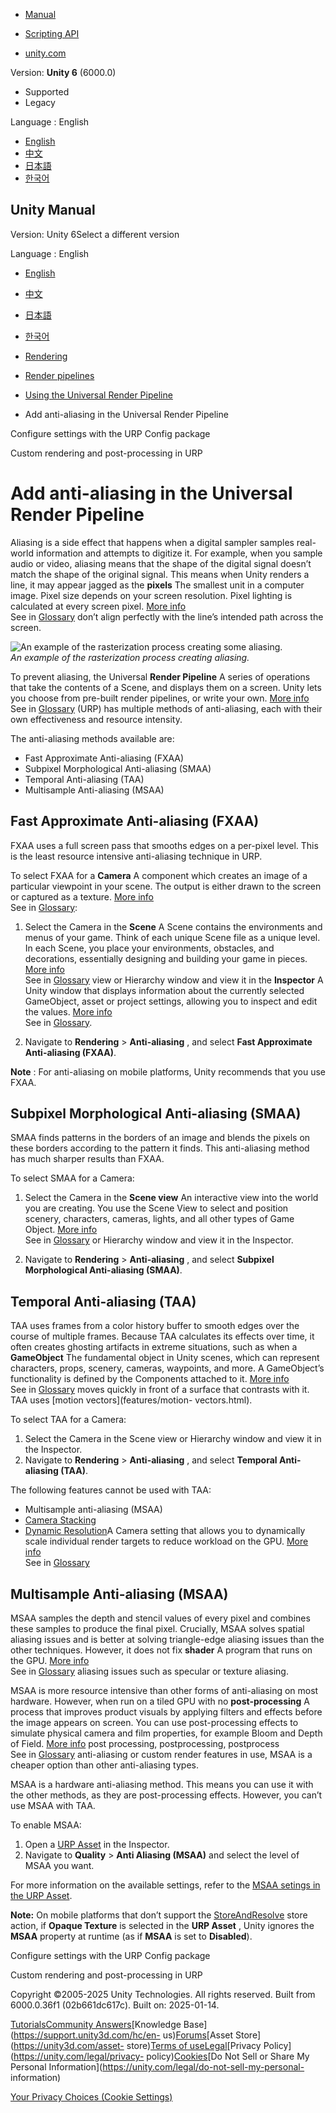 [](https://docs.unity3d.com)

  * [Manual](../Manual/index.html)
  * [Scripting API](../ScriptReference/index.html)

  * [unity.com](https://unity.com/)

Version: **Unity 6** (6000.0)

  * Supported
  * Legacy

Language : English

  * [English](/Manual/urp/anti-aliasing.html)
  * [中文](/cn/current/Manual/urp/anti-aliasing.html)
  * [日本語](/ja/current/Manual/urp/anti-aliasing.html)
  * [한국어](/kr/current/Manual/urp/anti-aliasing.html)

[](https://docs.unity3d.com)

## Unity Manual

Version: Unity 6Select a different version

Language : English

  * [English](/Manual/urp/anti-aliasing.html)
  * [中文](/cn/current/Manual/urp/anti-aliasing.html)
  * [日本語](/ja/current/Manual/urp/anti-aliasing.html)
  * [한국어](/kr/current/Manual/urp/anti-aliasing.html)

  * [Rendering](../rendering-and-post-processing.html)
  * [Render pipelines](../render-pipelines.html)
  * [Using the Universal Render Pipeline](../universal-render-pipeline.html)
  * Add anti-aliasing in the Universal Render Pipeline

[](../urp/URP-Config-Package.html)

Configure settings with the URP Config package

[](../urp/customizing-urp.html)

Custom rendering and post-processing in URP

# Add anti-aliasing in the Universal Render Pipeline

Aliasing is a side effect that happens when a digital sampler samples real-
world information and attempts to digitize it. For example, when you sample
audio or video, aliasing means that the shape of the digital signal doesn’t
match the shape of the original signal. This means when Unity renders a line,
it may appear jagged as the **pixels** The smallest unit in a computer image.
Pixel size depends on your screen resolution. Pixel lighting is calculated at
every screen pixel. [More info](../ShadowPerformance.html)  
See in [Glossary](../Glossary.html#pixel) don’t align perfectly with the
line’s intended path across the screen.

![An example of the rasterization process creating some
aliasing.](../../uploads/urp/aliasing-example.png)  
_An example of the rasterization process creating aliasing._

To prevent aliasing, the Universal **Render Pipeline** A series of operations
that take the contents of a Scene, and displays them on a screen. Unity lets
you choose from pre-built render pipelines, or write your own. [More
info](../render-pipelines.html)  
See in [Glossary](../Glossary.html#Renderpipeline) (URP) has multiple methods
of anti-aliasing, each with their own effectiveness and resource intensity.

The anti-aliasing methods available are:

  * Fast Approximate Anti-aliasing (FXAA)
  * Subpixel Morphological Anti-aliasing (SMAA)
  * Temporal Anti-aliasing (TAA)
  * Multisample Anti-aliasing (MSAA)

## Fast Approximate Anti-aliasing (FXAA)

FXAA uses a full screen pass that smooths edges on a per-pixel level. This is
the least resource intensive anti-aliasing technique in URP.

To select FXAA for a **Camera** A component which creates an image of a
particular viewpoint in your scene. The output is either drawn to the screen
or captured as a texture. [More info](../CamerasOverview.html)  
See in [Glossary](../Glossary.html#Camera):

  1. Select the Camera in the **Scene** A Scene contains the environments and menus of your game. Think of each unique Scene file as a unique level. In each Scene, you place your environments, obstacles, and decorations, essentially designing and building your game in pieces. [More info](../CreatingScenes.html)  
See in [Glossary](../Glossary.html#Scene) view or Hierarchy window and view it
in the **Inspector** A Unity window that displays information about the
currently selected GameObject, asset or project settings, allowing you to
inspect and edit the values. [More info](../UsingTheInspector.html)  
See in [Glossary](../Glossary.html#Inspector).

  2. Navigate to **Rendering** > **Anti-aliasing** , and select **Fast Approximate Anti-aliasing (FXAA)**.

**Note** : For anti-aliasing on mobile platforms, Unity recommends that you
use FXAA.

## Subpixel Morphological Anti-aliasing (SMAA)

SMAA finds patterns in the borders of an image and blends the pixels on these
borders according to the pattern it finds. This anti-aliasing method has much
sharper results than FXAA.

To select SMAA for a Camera:

  1. Select the Camera in the **Scene view** An interactive view into the world you are creating. You use the Scene View to select and position scenery, characters, cameras, lights, and all other types of Game Object. [More info](../UsingTheSceneView.html)  
See in [Glossary](../Glossary.html#SceneView) or Hierarchy window and view it
in the Inspector.

  2. Navigate to **Rendering** > **Anti-aliasing** , and select **Subpixel Morphological Anti-aliasing (SMAA)**.

## Temporal Anti-aliasing (TAA)

TAA uses frames from a color history buffer to smooth edges over the course of
multiple frames. Because TAA calculates its effects over time, it often
creates ghosting artifacts in extreme situations, such as when a
**GameObject** The fundamental object in Unity scenes, which can represent
characters, props, scenery, cameras, waypoints, and more. A GameObject’s
functionality is defined by the Components attached to it. [More
info](../class-GameObject.html)  
See in [Glossary](../Glossary.html#GameObject) moves quickly in front of a
surface that contrasts with it. TAA uses [motion vectors](features/motion-
vectors.html).

To select TAA for a Camera:

  1. Select the Camera in the Scene view or Hierarchy window and view it in the Inspector.
  2. Navigate to **Rendering** > **Anti-aliasing** , and select **Temporal Anti-aliasing (TAA)**.

The following features cannot be used with TAA:

  * Multisample anti-aliasing (MSAA)
  * [Camera Stacking](camera-stacking.html)
  * [Dynamic Resolution](https://docs.unity3d.com/Manual/DynamicResolution.html)A Camera setting that allows you to dynamically scale individual render targets to reduce workload on the GPU. [More info](../DynamicResolution-landing.html)  
See in [Glossary](../Glossary.html#dynamicresolution)

## Multisample Anti-aliasing (MSAA)

MSAA samples the depth and stencil values of every pixel and combines these
samples to produce the final pixel. Crucially, MSAA solves spatial aliasing
issues and is better at solving triangle-edge aliasing issues than the other
techniques. However, it does not fix **shader** A program that runs on the
GPU. [More info](../Shaders.html)  
See in [Glossary](../Glossary.html#Shader) aliasing issues such as specular or
texture aliasing.

MSAA is more resource intensive than other forms of anti-aliasing on most
hardware. However, when run on a tiled GPU with no **post-processing** A
process that improves product visuals by applying filters and effects before
the image appears on screen. You can use post-processing effects to simulate
physical camera and film properties, for example Bloom and Depth of Field.
[More info](../PostProcessingOverview.html) post processing, postprocessing,
postprocess  
See in [Glossary](../Glossary.html#post-processing) anti-aliasing or custom
render features in use, MSAA is a cheaper option than other anti-aliasing
types.

MSAA is a hardware anti-aliasing method. This means you can use it with the
other methods, as they are post-processing effects. However, you can’t use
MSAA with TAA.

To enable MSAA:

  1. Open a [URP Asset](universalrp-asset.html) in the Inspector.
  2. Navigate to **Quality** > **Anti Aliasing (MSAA)** and select the level of MSAA you want.

For more information on the available settings, refer to the [MSAA setings in
the URP Asset](universalrp-asset.html#quality).

**Note:** On mobile platforms that don’t support the
[StoreAndResolve](https://docs.unity3d.com/ScriptReference/Rendering.RenderBufferStoreAction.StoreAndResolve.html)
store action, if **Opaque Texture** is selected in the **URP Asset** , Unity
ignores the **MSAA** property at runtime (as if **MSAA** is set to
**Disabled**).

[](../urp/URP-Config-Package.html)

Configure settings with the URP Config package

[](../urp/customizing-urp.html)

Custom rendering and post-processing in URP

Copyright ©2005-2025 Unity Technologies. All rights reserved. Built from
6000.0.36f1 (02b661dc617c). Built on: 2025-01-14.

[Tutorials](https://learn.unity.com/)[Community
Answers](https://answers.unity3d.com)[Knowledge
Base](https://support.unity3d.com/hc/en-
us)[Forums](https://forum.unity3d.com)[Asset Store](https://unity3d.com/asset-
store)[Terms of
use](https://docs.unity3d.com/Manual/TermsOfUse.html)[Legal](https://unity.com/legal)[Privacy
Policy](https://unity.com/legal/privacy-
policy)[Cookies](https://unity.com/legal/cookie-policy)[Do Not Sell or Share
My Personal Information](https://unity.com/legal/do-not-sell-my-personal-
information)

[Your Privacy Choices (Cookie Settings)](javascript:void\(0\);)

